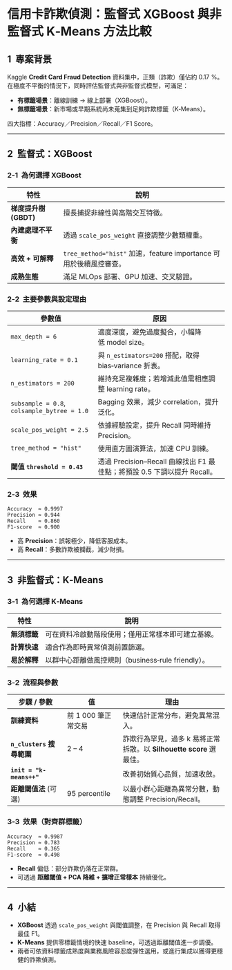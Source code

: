 # 信用卡詐欺偵測：監督式 **XGBoost** 與非監督式 **K‑Means** 方法比較

## 1  專案背景

Kaggle **Credit Card Fraud Detection** 資料集中，正類（詐欺）僅佔約 0.17 %。在極度不平衡的情況下，同時評估監督式與非監督式模型，可滿足：

* **有標籤場景**：離線訓練 → 線上部署（XGBoost）。
* **無標籤場景**：新市場或早期系統尚未蒐集到足夠詐欺標籤（K‑Means）。

四大指標：Accuracy／Precision／Recall／F1 Score。

---

## 2  監督式：XGBoost

### 2‑1  為何選擇 XGBoost

| 特性               | 說明                                                    |
| ---------------- | ----------------------------------------------------- |
| **梯度提升樹 (GBDT)** | 擅長捕捉非線性與高階交互特徵。                                       |
| **內建處理不平衡**      | 透過 `scale_pos_weight` 直接調整少數類權重。                      |
| **高效 + 可解釋**     | `tree_method="hist"` 加速，feature importance 可用於後續風控審查。 |
| **成熟生態**         | 滿足 MLOps 部署、GPU 加速、交叉驗證。                              |

### 2‑2  主要參數與設定理由

| 參數值                                       | 原因                                                                           
| ------------------------------------------- | ---------------------------------------------------------------------------- 
| `max_depth = 6`                             | 適度深度，避免過度擬合，小幅降低 model size。                                                 
| `learning_rate = 0.1`                       | 與 `n_estimators=200` 搭配，取得 bias‑variance 折衷。                                
| `n_estimators = 200`                        | 維持充足複雜度；若增減此值需相應調整 learning rate。                                           
| `subsample = 0.8`, `colsample_bytree = 1.0` | Bagging 效果，減少 correlation，提升泛化。                                              
| `scale_pos_weight = 2.5`                    | 依據經驗設定，提升 Recall 同時維持 Precision。
| `tree_method = "hist"`                      | 使用直方圖演算法，加速 CPU 訓練。                                                         
| **閾值 `threshold = 0.43`**                   | 透過 Precision–Recall 曲線找出 F1 最佳點；將預設 0.5 下調以提升 Recall。                       

### 2‑3  效果

```
Accuracy  ≈ 0.9997
Precision ≈ 0.944
Recall    ≈ 0.860
F1‑score  ≈ 0.900
```

* 高 **Precision**：誤報極少，降低客服成本。
* 高 **Recall**：多數詐欺被攔截，減少財損。

---

## 3  非監督式：K‑Means

### 3‑1  為何選擇 K‑Means

| 特性       | 說明                                   |
| -------- | ------------------------------------ |
| **無須標籤** | 可在資料冷啟動階段使用；僅用正常樣本即可建立基線。            |
| **計算快速** | 適合作為即時異常偵測前置篩選。  |
| **易於解釋** | 以群中心距離做風控規則（business‑rule friendly）。 |

### 3‑2  流程與參數

| 步驟 / 參數                  | 值             | 理由                                             |
| ------------------------ | ------------- | ---------------------------------------------- |
| **訓練資料**                 | 前 1 000 筆正常交易 | 快速估計正常分布，避免異常混入。                               |
| **`n_clusters` 搜尋範圍**    | 2 – 4         | 詐欺行為罕見，過多 k 易將正常拆散。以 **Silhouette score** 選最佳。 |
| **`init = "k-means++"`** |               | 改善初始質心品質，加速收斂。                                 |
| **距離閾值法** (可選)           | 95 percentile | 以最小群心距離為異常分數，動態調整 Precision/Recall。            |

### 3‑3  效果（對齊群標籤）

```
Accuracy  ≈ 0.9987
Precision ≈ 0.783
Recall    ≈ 0.365
F1‑score  ≈ 0.498
```

* **Recall** 偏低：部分詐欺仍落在正常群。
* 可透過 **距離閾值 + PCA 降維 + 擴增正常樣本** 持續優化。

---

## 4  小結

* **XGBoost** 透過 `scale_pos_weight` 與閾值調整，在 Precision 與 Recall 取得最佳 F1。
* **K‑Means** 提供零標籤情境的快速 baseline，可透過距離閾值進一步調優。
* 兩者可依資料標籤成熟度與業務風險容忍度彈性選用，或進行集成以獲得更穩健的詐欺偵測。
